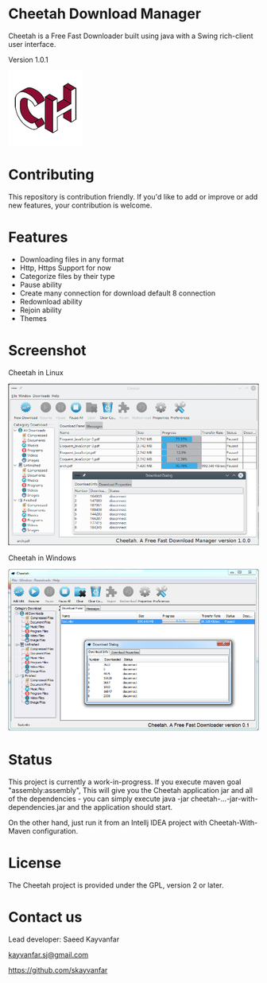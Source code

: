 # Cheetah Download Manager
Cheetah is a Free Fast Downloader built using java with a Swing rich-client user interface.

Version 1.0.1

![Alt text](/src/main/resources/images/ms-icon-150x150.png?raw=true "Cheetah")

# Contributing

This repository is contribution friendly. If you'd like to add or improve or add new features, your contribution is welcome.

# Features
* Downloading files in any format
* Http, Https Support for now
* Categorize files by their type
* Pause ability
* Create many connection for download default 8 connection
* Redownload ability
* Rejoin ability
* Themes

# Screenshot

Cheetah in Linux

![Alt text](/doc/Cheetah%20in%20Linux.png?raw=true "Cheetah")


Cheetah in Windows

![Alt text](/doc/Cheetah%20in%20Windows.png?raw=true "Cheetah") 

# Status
This project is currently a work-in-progress.
If you execute maven goal "assembly:assembly", This will give you the Cheetah application jar and all of the dependencies - you can simply execute java -jar cheetah-...-jar-with-dependencies.jar and the application should start.

On the other hand, just run it from an Intellj IDEA project with Cheetah-With-Maven configuration.

# License
The Cheetah project is provided under the GPL, version 2 or later.

# Contact us
Lead developer: Saeed Kayvanfar

kayvanfar.sj@gmail.com

https://github.com/skayvanfar

